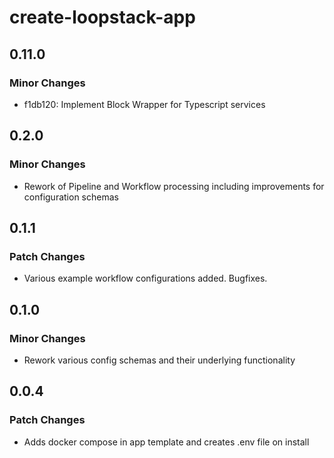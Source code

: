 # create-loopstack-app

## 0.11.0

### Minor Changes

- f1db120: Implement Block Wrapper for Typescript services

## 0.2.0

### Minor Changes

- Rework of Pipeline and Workflow processing including improvements for configuration schemas

## 0.1.1

### Patch Changes

- Various example workflow configurations added. Bugfixes.

## 0.1.0

### Minor Changes

- Rework various config schemas and their underlying functionality

## 0.0.4

### Patch Changes

- Adds docker compose in app template and creates .env file on install
